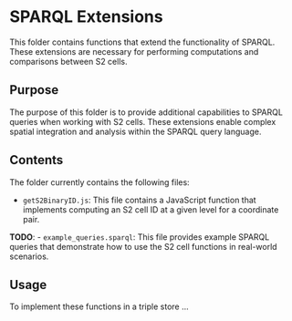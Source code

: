 # SPARQL Extensions

This folder contains functions that extend the functionality of SPARQL. These extensions are necessary for performing computations and comparisons between S2 cells.

## Purpose

The purpose of this folder is to provide additional capabilities to SPARQL queries when working with S2 cells. These extensions enable complex spatial integration and analysis within the SPARQL query language.

## Contents

The folder currently contains the following files:

- `getS2BinaryID.js`: This file contains a JavaScript function that implements computing an S2 cell ID at a given level for a coordinate pair.

**TODO**: - `example_queries.sparql`: This file provides example SPARQL queries that demonstrate how to use the S2 cell functions in real-world scenarios.

## Usage

To implement these functions in a triple store ...

